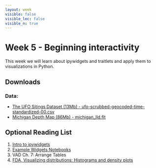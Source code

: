 ```yaml
---
layout: week
visible: false
visible_lec: false
visible_n: true
---
```


# Week 5 - Beginning interactivity

This week we will learn about ipywidgets and traitlets and apply them to visualizations in Python.

## Downloads

### Data:

 * <a href="https://uiuc-ischool-dataviz.github.io/spring2019online/week04/data/ufo-scrubbed-geocoded-time-standardized-00.csv" download>The UFO Sitings Dataset (13Mb) - ufo-scrubbed-geocoded-time-standardized-00.csv</a>
 * <a href="https://uiuc-ischool-dataviz.github.io/spring2019online/week05/data/michigan_lld.flt" download>Michigan Depth Map (86Mb) - michigan_lld.flt</a>

## Optional Reading List

 1. <a href="https://ipywidgets.readthedocs.io/en/latest/examples/Widget%20Basics.html">Intro to ipywidgets</a>
 1. <a href="https://github.com/jupyter-widgets/ipywidgets/blob/master/docs/source/examples/Index.ipynb">Example Widgets Notebooks</a>
 1. VAD Ch. 7: Arrange Tables
 1. <a href="https://serialmentor.com/dataviz/histograms-density-plots.html">FDA, Visualizing distributions: Histograms and density plots


